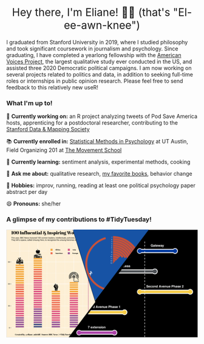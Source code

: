 <h1 style="font-weight:normal" align="center"> 
Hey there, I'm Eliane! 👋🏽 (that's "El-ee-awn-knee") 
</h1>

I graduated from Stanford University in 2019, where I studied philosophy and took significant coursework in journalism and psychology. Since graduating, I have completed a yearlong fellowship with the [American Voices Project](https://americanvoicesproject.org/), the largest qualitative study ever conducted in the US, and assisted three 2020 Democratic political campaigns. I am now working on several projects related to politics and data, in addition to seeking full-time roles or internships in public opinion research. Please feel free to send feedback to this relatively new useR!

### What I'm up to!

🔭 **Currently working on:** an R project analyzing tweets of Pod Save America hosts, apprenticing for a postdoctoral researcher, contributing to the [Stanford Data & Mapping Society](http://dams.stanford.edu/)

📚 **Currently enrolled in:** [Statistical Methods in Psychology](https://extension.utexas.edu/statistical-methods-psychology-14320) at UT Austin, Field Organizing 201 at [The Movement School](https://www.movementschool.us/nyc)

🌱 **Currently learning:** sentiment analysis, experimental methods, cooking

💬 **Ask me about:** qualitative research, [my favorite books](https://www.goodreads.com/user/show/58997622-eliane-mitchell), behavior change

🍄 **Hobbies:** improv, running, reading at least one political psychology paper abstract per day

😄 **Pronouns:** she/her

### A glimpse of my contributions to #TidyTuesday!

![/.](https://raw.githubusercontent.com/elianemitchell/elianemitchell/main/pg_photo.png)


<!--
**elianemitchell/elianemitchell** is a ✨ _special_ ✨ repository because its `README.md` (this file) appears on your GitHub profile.


Here are some ideas to get you started:

- 🔭 I’m currently working on ...
- 🌱 I’m currently learning ...
- 👯 I’m looking to collaborate on ...
- 🤔 I’m looking for help with ...
- 💬 Ask me about ...
- 📫 How to reach me: ...
- 😄 Pronouns: ...
- ⚡ Fun fact: ...
-->
